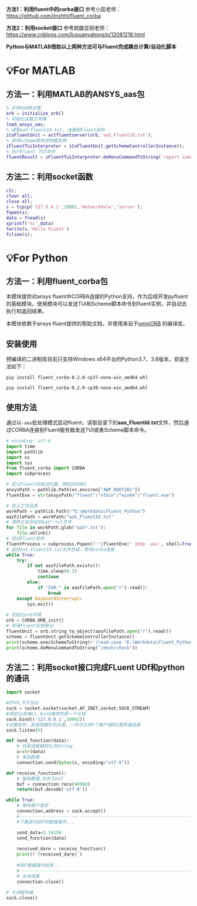 **方法1：利用fluent中的corba接口**
参考小田老师：https://github.com/imzhhl/fluent_corba

**方法2：利用socket接口**
参考硫酸亚铜老师：https://www.cnblogs.com/liusuanyatong/p/12081218.html

**Python与MATLAB借助以上两种方法可与Fluent完成耦合计算/自动化脚本**

# 💡For MATLAB
## 方法一：利用MATLAB的ANSYS_aas包

```matlab
% 实例化ORB对象
orb = initialize_orb()
% 初始化加载工具箱
load_ansys_aas;
% 读取aaS_FluentId.txt, 连接到Fluent软件
iCoFluentUnit = actfluentserver(orb,'aaS_FluentId.txt');
% 获得scheme脚本控制器实例
iFluentTuiInterpreter = iCoFluentUnit.getSchemeControllerInstance(); 
% 执行Fluent TUI命令
fluentResult = iFluentTuiInterpreter.doMenuCommandToString('report summary') 
```

## 方法二：利用socket函数

```matlab
clc;
clear all;
close all;
s = tcpip('127.0.0.1',10001,'NetworkRole','server');
fopen(s);
data = fread(s)
sprintf('%s',data)
fwrite(s,'Hello FLuent')
fclsoe(s);
```
# 💡For Python
## 方法一：利用fluent_corba包

本模块提供对ansys fluent中CORBA连接的Python支持，作为后续开发pyfluent的基础模块。使用模块可以发送TUI和Scheme脚本命令到fluent实例，并自动去执行和返回结果。

本模块依赖于ansys fluent提供的帮助文档，并使用来自于[omniORB](https://sourceforge.net/projects/omniorb/) 的编译库。

## 安装使用

预编译的二进制库目前只支持Windows x64平台的Python3.7、3.8版本，安装方法如下：
	
`pip install fluent_corba-0.2.0-cp37-none-win_amd64.whl`

`pip install fluent_corba-0.2.0-cp38-none-win_amd64.whl`

## 使用方法
通过以``-aas``批处理模式启动fluent，读取目录下的**aas_FluentId.txt**文件，然后通过CORBA连接到Fluent服务器发送TUI或者Scheme脚本命令。

```python
# encoding: utf-8
import time
import pathlib
import os
import sys
from fluent_corba import CORBA
import subprocess

# 定义Fluent的启动位置，例如2020R1
ansysPath = pathlib.Path(os.environ["AWP_ROOT201"])
fluentExe = str(ansysPath/"fluent"/"ntbin"/"win64"/"fluent.exe")

# 定义工作目录
workPath = pathlib.Path(r"E:\Workdata\Fluent_Python")
aasFilePath = workPath/"aaS_FluentId.txt"
# 清除之前存在的aaS*.txt文件
for file in workPath.glob("aaS*.txt"):
    file.unlink()
# 启动Fluent软件
fluentProcess = subprocess.Popen(f'"{fluentExe}" 3ddp -aas', shell=True, cwd=str(workPath))
# 监控aaS_FluentId.txt文件生成，等待corba连接
while True:
    try:
        if not aasFilePath.exists():
            time.sleep(0.2)
            continue
        else:
            if "IOR:" in aasFilePath.open("r").read():
                break
    except KeyboardInterrupt:
        sys.exit()
        
# 初始化orb环境
orb = CORBA.ORB_init()
# 获得Fluent实例单元
fluentUnit = orb.string_to_object(aasFilePath.open("r").read())
scheme = fluentUnit.getSchemeControllerInstance()
print(scheme.execSchemeToString(r'(read-case "E:\Workdata\Fluent_Python\base-design.msh")'))
print(scheme.doMenuCommandToString("/mesh/check"))
```

## 方法二：利用socket接口完成FLuent UDf和python的通讯
```python
import socket

#IPV4,TCP协议
sock = socket.socket(socket.AF_INET,socket.SOCK_STREAM)
#绑定ip和端口，bind接受的是一个元组
sock.bind(('127.0.0.1',10002))
#设置监听，其值阻塞队列长度，一共可以有5个客户端和1服务器连接
sock.listen(5)

def send_function(data):
    # 将发送数据转化为String
    s=str(data)
    # 发送数据
    connection.send(bytes(s, encoding="utf-8"))

def receive_function():
    # 接收数据,并存入buf
    buf = connection.recv(40960)
    return(buf.decode('utf-8'))

while True:
    # 等待客户请求
    connection,address = sock.accept()
    #-----------------------------------------------------------------------------------------------------------------------
    #下面进行UDF的数据操作...

    send_data=3.14159
    send_function(data)
    
    received_dare = receive_function()
    print(f'{received_dare}')
    
    #UDF数据操作结束...
    # -----------------------------------------------------------------------------------------------------------------------
    # 关闭连接
    connection.close()
    
# 关闭服务器
sock.close()
```


